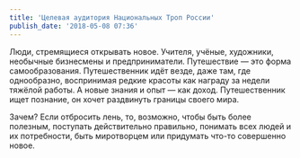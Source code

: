 ```yaml
---
title: 'Целевая аудитория Национальных Троп России'
publish_date: '2018-05-08 07:36'
---
```


Люди, стремящиеся открывать новое. Учителя, учёные, художники, необычные бизнесмены и предприниматели. Путешествие — это форма самообразования. Путешественник идёт везде, даже там, где однообразно, воспринимая редкие красоты как награду за недели тяжёлой работы. А новые знания и опыт — как доход. Путешественник ищет познание, он хочет раздвинуть границы своего мира.

Зачем? Если отбросить лень, то, возможно, чтобы быть более полезным, поступать действительно правильно, понимать всех людей и их потребности, быть миротворцем или придумать что-то совершенно новое.
